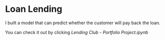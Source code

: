 # Loan Lending
<p>
I built a model that can predict whether the customer will pay back the loan.
<p>
<p>
You can check it out by clicking <i>Lending Club - Portfolio Project.ipynb<i>
<p>
